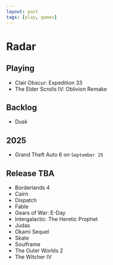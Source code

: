 ```yaml
---
layout: post
tags: [play, games]
---
```


# Radar

## Playing

- Clair Obscur: Expedition 33
- The Elder Scrolls IV: Oblivion Remake

## Backlog

- Dusk

## 2025

- Grand Theft Auto 6 on `September 25`

## Release TBA

- Borderlands 4
- Cairn
- Dispatch
- Fable
- Gears of War: E-Day
- Intergalactic: The Heretic Prophet
- Judas
- Okami Sequel
- Skate
- Soulframe
- The Outer Worlds 2
- The Witcher IV
